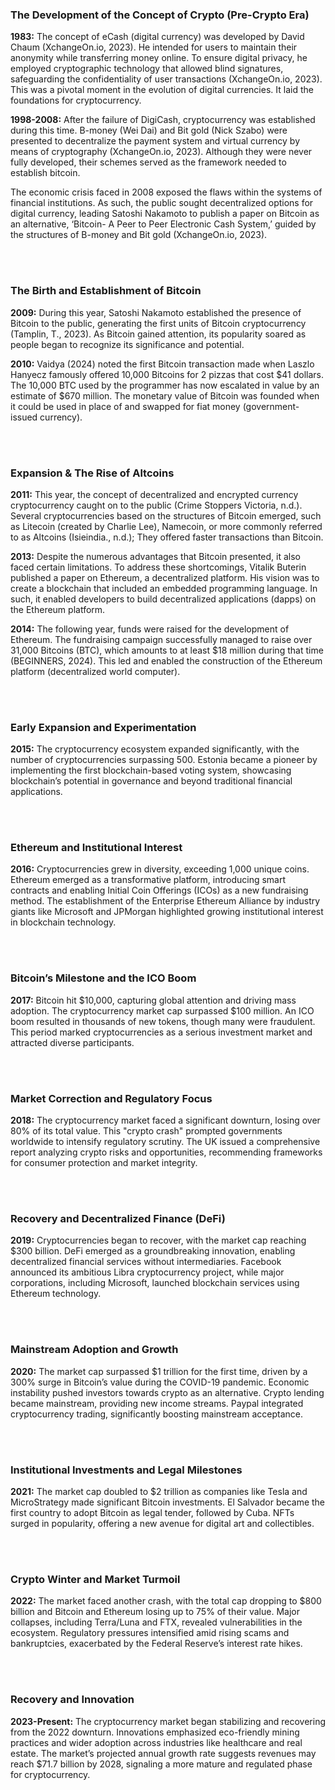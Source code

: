 ### The Development of the Concept of Crypto (Pre-Crypto Era)
**1983:** The concept of eCash (digital currency) was developed by David Chaum (XchangeOn.io, 2023). He intended for users to maintain their anonymity while transferring money online. To ensure digital privacy, he employed cryptographic technology that allowed blind signatures, safeguarding the confidentiality of user transactions (XchangeOn.io, 2023). This was a pivotal moment in the evolution of digital currencies. It laid the foundations for cryptocurrency.


**1998-2008:** After the failure of DigiCash, cryptocurrency was established during this time. B-money (Wei Dai) and Bit gold (Nick Szabo) were presented to decentralize the payment system and virtual currency by means of cryptography (XchangeOn.io, 2023). Although they were never fully developed, their schemes served as the framework needed to establish bitcoin.

The economic crisis faced in 2008 exposed the flaws within the systems of financial institutions. As such, the public sought decentralized options for digital currency, leading Satoshi Nakamoto to publish a paper on Bitcoin as an alternative, ‘Bitcoin- A Peer to Peer Electronic Cash System,’ guided by the structures of B-money and Bit gold (XchangeOn.io, 2023).

<br><br><!-- Adds extra vertical space -->
### The Birth and Establishment of Bitcoin
**2009:** During this year, Satoshi Nakamoto established the presence of Bitcoin to the public, generating the first units of Bitcoin cryptocurrency (Tamplin, T., 2023). As Bitcoin gained attention, its popularity soared as people began to recognize its significance and potential.

**2010:** Vaidya (2024) noted the first Bitcoin transaction made when Laszlo Hanyecz famously offered 10,000 Bitcoins for 2 pizzas that cost $41 dollars. The 10,000 BTC used by the programmer has now escalated in value by an estimate of $670 million. The monetary value of Bitcoin was founded when it could be used in place of and swapped for fiat money (government-issued currency). 

<br><br><!-- Adds extra vertical space -->
### Expansion & The Rise of Altcoins
**2011:** This year, the concept of decentralized and encrypted currency cryptocurrency caught on to the public (Crime Stoppers Victoria, n.d.). Several cryptocurrencies based on the structures of Bitcoin emerged, such as Litecoin (created by Charlie Lee), Namecoin, or more commonly referred to as Altcoins (Isieindia., n.d.); They offered faster transactions than Bitcoin.

**2013:** Despite the numerous advantages that Bitcoin presented, it also faced certain limitations. To address these shortcomings, Vitalik Buterin published a paper on Ethereum, a decentralized platform. His vision was to create a blockchain that included an embedded programming language. In such, it enabled developers to build decentralized applications (dapps) on the Ethereum platform.

**2014:** The following year, funds were raised for the development of Ethereum. The fundraising campaign successfully managed to raise over 31,000 Bitcoins (BTC), which amounts to at least $18 million during that time (BEGINNERS, 2024). This led and enabled the construction of the Ethereum platform (decentralized world computer).

<br><br><!-- Adds extra vertical space -->

### Early Expansion and Experimentation
**2015:** The cryptocurrency ecosystem expanded significantly, with the number of cryptocurrencies surpassing 500. Estonia became a pioneer by implementing the first blockchain-based voting system, showcasing blockchain’s potential in governance and beyond traditional financial applications.

<br><br><!-- Adds extra vertical space -->
### Ethereum and Institutional Interest
**2016:** Cryptocurrencies grew in diversity, exceeding 1,000 unique coins. Ethereum emerged as a transformative platform, introducing smart contracts and enabling Initial Coin Offerings (ICOs) as a new fundraising method. The establishment of the Enterprise Ethereum Alliance by industry giants like Microsoft and JPMorgan highlighted growing institutional interest in blockchain technology.

<br><br>
### Bitcoin’s Milestone and the ICO Boom
**2017:** Bitcoin hit $10,000, capturing global attention and driving mass adoption. The cryptocurrency market cap surpassed $100 million. An ICO boom resulted in thousands of new tokens, though many were fraudulent. This period marked cryptocurrencies as a serious investment market and attracted diverse participants.

<br><br>
### Market Correction and Regulatory Focus
**2018:** The cryptocurrency market faced a significant downturn, losing over 80% of its total value. This "crypto crash" prompted governments worldwide to intensify regulatory scrutiny. The UK issued a comprehensive report analyzing crypto risks and opportunities, recommending frameworks for consumer protection and market integrity.

<br><br>
### Recovery and Decentralized Finance (DeFi)
**2019:** Cryptocurrencies began to recover, with the market cap reaching $300 billion. DeFi emerged as a groundbreaking innovation, enabling decentralized financial services without intermediaries. Facebook announced its ambitious Libra cryptocurrency project, while major corporations, including Microsoft, launched blockchain services using Ethereum technology.

<br><br>
### Mainstream Adoption and Growth
**2020:** The market cap surpassed $1 trillion for the first time, driven by a 300% surge in Bitcoin’s value during the COVID-19 pandemic. Economic instability pushed investors towards crypto as an alternative. Crypto lending became mainstream, providing new income streams. Paypal integrated cryptocurrency trading, significantly boosting mainstream acceptance.

<br><br>
### Institutional Investments and Legal Milestones
**2021:** The market cap doubled to $2 trillion as companies like Tesla and MicroStrategy made significant Bitcoin investments. El Salvador became the first country to adopt Bitcoin as legal tender, followed by Cuba. NFTs surged in popularity, offering a new avenue for digital art and collectibles.

<br><br>
### Crypto Winter and Market Turmoil
**2022:** The market faced another crash, with the total cap dropping to $800 billion and Bitcoin and Ethereum losing up to 75% of their value. Major collapses, including Terra/Luna and FTX, revealed vulnerabilities in the ecosystem. Regulatory pressures intensified amid rising scams and bankruptcies, exacerbated by the Federal Reserve’s interest rate hikes.

<br><br>
### Recovery and Innovation

**2023-Present:** The cryptocurrency market began stabilizing and recovering from the 2022 downturn. Innovations emphasized eco-friendly mining practices and wider adoption across industries like healthcare and real estate. The market’s projected annual growth rate suggests revenues may reach $71.7 billion by 2028, signaling a more mature and regulated phase for cryptocurrency. 
